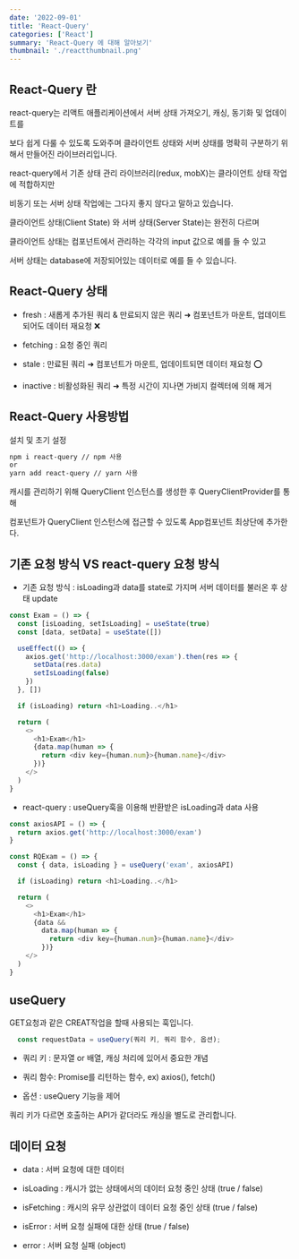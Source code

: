 ```yaml
---
date: '2022-09-01'
title: 'React-Query'
categories: ['React']
summary: 'React-Query 에 대해 알아보기'
thumbnail: './reactthumbnail.png'
---
```


## React-Query 란

react-query는 리액트 애플리케이션에서 서버 상태 가져오기, 캐싱, 동기화 및 업데이트를

보다 쉽게 다룰 수 있도록 도와주며 클라이언트 상태와 서버 상태를 명확히 구분하기 위해서 만들어진 라이브러리입니다.

react-query에서 기존 상태 관리 라이브러리(redux, mobX)는 클라이언트 상태 작업에 적합하지만

비동기 또는 서버 상태 작업에는 그다지 좋지 않다고 말하고 있습니다.

클라이언트 상태(Client State) 와 서버 상태(Server State)는 완전히 다르며

클라이언트 상태는 컴포넌트에서 관리하는 각각의 input 값으로 예를 들 수 있고

서버 상태는 database에 저장되어있는 데이터로 예를 들 수 있습니다.

## React-Query 상태

- fresh : 새롭게 추가된 쿼리 & 만료되지 않은 쿼리 ➜ 컴포넌트가 마운트, 업데이트되어도 데이터 재요청 ❌

- fetching : 요청 중인 쿼리

- stale : 만료된 쿼리 ➜ 컴포넌트가 마운트, 업데이트되면 데이터 재요청 ⭕️

- inactive : 비활성화된 쿼리 ➜ 특정 시간이 지나면 가비지 컬렉터에 의해 제거

## React-Query 사용방법

설치 및 초기 설정

```bash
npm i react-query // npm 사용
or
yarn add react-query // yarn 사용
```

캐시를 관리하기 위해 QueryClient 인스턴스를 생성한 후 QueryClientProvider를 통해

컴포넌트가 QueryClient 인스턴스에 접근할 수 있도록 App컴포넌트 최상단에 추가한다.

## 기존 요청 방식 VS react-query 요청 방식

- 기존 요청 방식 : isLoading과 data를 state로 가지며 서버 데이터를 불러온 후 상태 update

```javascript
const Exam = () => {
  const [isLoading, setIsLoading] = useState(true)
  const [data, setData] = useState([])

  useEffect(() => {
    axios.get('http://localhost:3000/exam').then(res => {
      setData(res.data)
      setIsLoading(false)
    })
  }, [])

  if (isLoading) return <h1>Loading..</h1>

  return (
    <>
      <h1>Exam</h1>
      {data.map(human => {
        return <div key={human.num}>{human.name}</div>
      })}
    </>
  )
}
```

- react-query : useQuery훅을 이용해 반환받은 isLoading과 data 사용

```javascript
const axiosAPI = () => {
  return axios.get('http://localhost:3000/exam')
}

const RQExam = () => {
  const { data, isLoading } = useQuery('exam', axiosAPI)

  if (isLoading) return <h1>Loading..</h1>

  return (
    <>
      <h1>Exam</h1>
      {data &&
        data.map(human => {
          return <div key={human.num}>{human.name}</div>
        })}
    </>
  )
}
```

## useQuery

GET요청과 같은 CREAT작업을 할때 사용되는 훅입니다.

```javascript
  const requestData = useQuery(쿼리 키, 쿼리 함수, 옵션);
```

- 쿼리 키 : 문자열 or 배열, 캐싱 처리에 있어서 중요한 개념

- 쿼리 함수: Promise를 리턴하는 함수, ex) axios(), fetch()

- 옵션 : useQuery 기능을 제어

쿼리 키가 다르면 호출하는 API가 같더라도 캐싱을 별도로 관리합니다.

## 데이터 요청

- data : 서버 요청에 대한 데이터

- isLoading : 캐시가 없는 상태에서의 데이터 요청 중인 상태 (true / false)

- isFetching : 캐시의 유무 상관없이 데이터 요청 중인 상태 (true / false)

- isError : 서버 요청 실패에 대한 상태 (true / false)

- error : 서버 요청 실패 (object)
